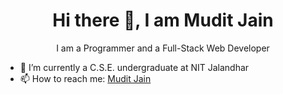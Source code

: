 <!--
**MuditJain5/MuditJain5** is a ✨ _special_ ✨ repository because its `README.md` (this file) appears on your GitHub profile.

Here are some ideas to get you started:

- 🔭 I’m currently working on ...
- 🌱 I’m currently learning ...
- 👯 I’m looking to collaborate on ...
- 🤔 I’m looking for help with ...
- 💬 Ask me about ...
- 📫 How to reach me: ...
- 😄 Pronouns: ...
- ⚡ Fun fact: ...
-->

<h1 align="center">Hi there 👋, I am Mudit Jain</h1>

<p align="center">I am a Programmer and a Full-Stack Web Developer</p>

- 🏫 I’m currently a C.S.E. undergraduate at NIT Jalandhar
- 📫 How to reach me: <a href="https://www.linkedin.com/in/muditjain5/" target="_blank">Mudit Jain</a>
